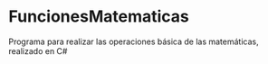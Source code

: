 # FuncionesMatematicas
Programa para realizar las operaciones básica de las matemáticas, realizado en C#
